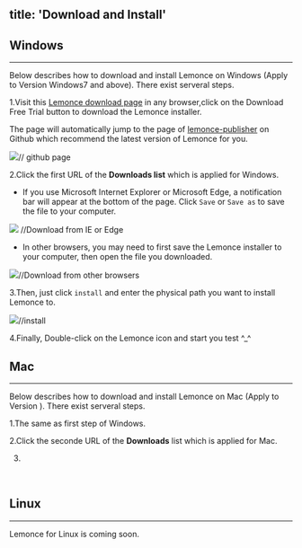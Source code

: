 title: 'Download and Install'
---

## Windows
---

Below describes how to download and install Lemonce on Windows (Apply to Version Windows7 and above). There exist serveral steps.

1.Visit this [Lemonce download page](https://www.lemonce.com) in any browser,click on the <span class="button">Download Free Trial</span> button to download the Lemonce installer. 

The page will automatically jump to the page of [lemonce-publisher](https://github.com/lemonce/lemonce-publisher/releases) on Github which recommend the latest version of Lemonce for you. 

<img class="large-images" src="/">// github page

2.Click the first URL of the **Downloads list** which is applied for Windows.
- If you use Microsoft Internet Explorer or Microsoft Edge, a notification bar will appear at the bottom of the page. Click `Save` or `Save as` to save the file to your computer. 

<img class="long-images" src="/"> //Download from IE or Edge

- In other browsers, you may need to first save the Lemonce installer to your computer, then open the file you downloaded. 

<img class="long-images" src="/">//Download from other browsers

3.Then, just click `install` and enter the physical path you want to install Lemonce to.

<img class="long-images" src="/">//install

4.Finally, Double-click on the Lemonce icon and start you test ^_^
<br>

## Mac
---

Below describes how to download and install Lemonce on Mac (Apply to Version ). There exist serveral steps.

1.The same as first step of Windows.

2.Click the seconde URL of the **Downloads** list which is applied for Mac. 

3.
<br>

## Linux
---

Lemonce for Linux is coming soon.


